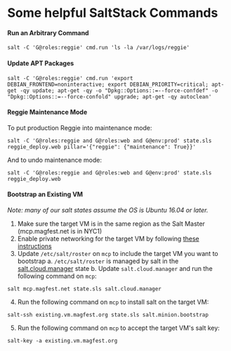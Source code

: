 # Some helpful SaltStack Commands

#### Run an Arbitrary Command
```
salt -C 'G@roles:reggie' cmd.run 'ls -la /var/logs/reggie'
```

#### Update APT Packages
```
salt -C 'G@roles:reggie' cmd.run 'export DEBIAN_FRONTEND=noninteractive; export DEBIAN_PRIORITY=critical; apt-get -qy update; apt-get -qy -o "Dpkg::Options::=--force-confdef" -o "Dpkg::Options::=--force-confold" upgrade; apt-get -qy autoclean'
```

#### Reggie Maintenance Mode

To put production Reggie into maintenance mode:
```
salt -C 'G@roles:reggie and G@roles:web and G@env:prod' state.sls reggie_deploy.web pillar='{"reggie": {"maintenance": True}}'
```

And to undo maintenance mode:
```
salt -C 'G@roles:reggie and G@roles:web and G@env:prod' state.sls reggie_deploy.web
```

#### Bootstrap an Existing VM

_Note: many of our salt states assume the OS is Ubuntu 16.04 or later._

1. Make sure the target VM is in the same region as the Salt Master (mcp.magfest.net is in NYC1)
2. Enable private networking for the target VM by following [these instructions](https://www.digitalocean.com/docs/networking/private-networking/how-to/enable/)
3. Update `/etc/salt/roster` on `mcp` to include the target VM you want to bootstrap
    a. `/etc/salt/roster` is managed by salt in the [salt.cloud.manager](https://github.com/magfest/infrastructure/blob/master/magfest_state/salt/cloud/manager.sls) state
    b. Update `salt.cloud.manager` and run the following command on `mcp`:
```
salt mcp.magfest.net state.sls salt.cloud.manager
```
4. Run the following command on `mcp` to install salt on the target VM:
```
salt-ssh existing.vm.magfest.org state.sls salt.minion.bootstrap
```
5. Run the following command on `mcp` to accept the target VM's salt key:
```
salt-key -a existing.vm.magfest.org
```
